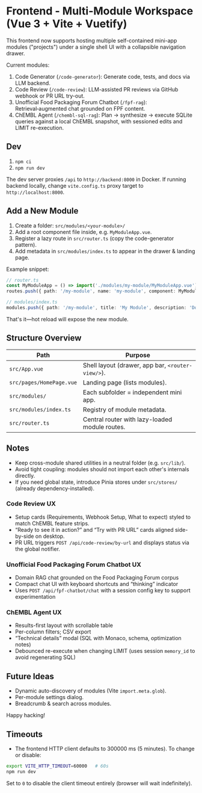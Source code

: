 # Frontend - Multi-Module Workspace (Vue 3 + Vite + Vuetify)

This frontend now supports hosting multiple self-contained mini-app modules ("projects") under a single shell UI with a collapsible navigation drawer.

Current modules:
1. Code Generator (`/code-generator`): Generate code, tests, and docs via LLM backend.
2. Code Review (`/code-review`): LLM-assisted PR reviews via GitHub webhook or PR URL try-out.
3. Unofficial Food Packaging Forum Chatbot (`/fpf-rag`): Retrieval‑augmented chat grounded on FPF content.
4. ChEMBL Agent (`/chembl-sql-rag`): Plan → synthesize → execute SQLite queries against a local ChEMBL snapshot, with sessioned edits and LIMIT re-execution.

## Dev
1. `npm ci`
2. `npm run dev`

The dev server proxies `/api` to `http://backend:8000` in Docker. If running backend locally, change `vite.config.ts` proxy target to `http://localhost:8000`.

## Add a New Module
1. Create a folder: `src/modules/<your-module>/`
2. Add a root component file inside, e.g. `MyModuleApp.vue`.
3. Register a lazy route in `src/router.ts` (copy the code-generator pattern).
4. Add metadata in `src/modules/index.ts` to appear in the drawer & landing page.

Example snippet:
```ts
// router.ts
const MyModuleApp = () => import('./modules/my-module/MyModuleApp.vue')
routes.push({ path: '/my-module', name: 'my-module', component: MyModuleApp })

// modules/index.ts
modules.push({ path: '/my-module', title: 'My Module', description: 'Does something cool.' })
```

That's it—hot reload will expose the new module.

## Structure Overview
| Path | Purpose |
|------|---------|
| `src/App.vue` | Shell layout (drawer, app bar, `<router-view/>`). |
| `src/pages/HomePage.vue` | Landing page (lists modules). |
| `src/modules/` | Each subfolder = independent mini app. |
| `src/modules/index.ts` | Registry of module metadata. |
| `src/router.ts` | Central router with lazy-loaded module routes. |

## Notes
* Keep cross-module shared utilities in a neutral folder (e.g. `src/lib/`).
* Avoid tight coupling: modules should not import each other's internals directly.
* If you need global state, introduce Pinia stores under `src/stores/` (already dependency-installed).

### Code Review UX
- Setup cards (Requirements, Webhook Setup, What to expect) styled to match ChEMBL feature strips.
- “Ready to see it in action?” and “Try with PR URL” cards aligned side-by-side on desktop.
- PR URL triggers `POST /api/code-review/by-url` and displays status via the global notifier.

### Unofficial Food Packaging Forum Chatbot UX
- Domain RAG chat grounded on the Food Packaging Forum corpus
- Compact chat UI with keyboard shortcuts and “thinking” indicator
- Uses `POST /api/fpf-chatbot/chat` with a session config key to support experimentation

### ChEMBL Agent UX
- Results-first layout with scrollable table
- Per-column filters; CSV export
- “Technical details” modal (SQL with Monaco, schema, optimization notes)
- Debounced re-execute when changing LIMIT (uses session `memory_id` to avoid regenerating SQL)

## Future Ideas
* Dynamic auto-discovery of modules (Vite `import.meta.glob`).
* Per-module settings dialog.
* Breadcrumb & search across modules.

Happy hacking!
## Timeouts
- The frontend HTTP client defaults to 300000 ms (5 minutes). To change or disable:

```bash
export VITE_HTTP_TIMEOUT=60000   # 60s
npm run dev
```

Set to `0` to disable the client timeout entirely (browser will wait indefinitely).
